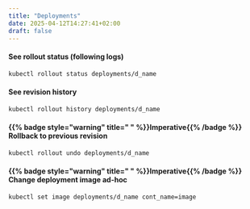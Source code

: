 ```yaml
---
title: "Deployments"
date: 2025-04-12T14:27:41+02:00
draft: false
---
```


#### See rollout status (following logs)

```bash
kubectl rollout status deployments/d_name
```

#### See revision history

```bash
kubectl rollout history deployments/d_name
```

#### {{% badge style="warning" title=" " %}}Imperative{{% /badge %}} Rollback to previous revision

```bash
kubectl rollout undo deployments/d_name
```

#### {{% badge style="warning" title=" " %}}Imperative{{% /badge %}} Change deployment image ad-hoc

```bash
kubectl set image deployments/d_name cont_name=image
```